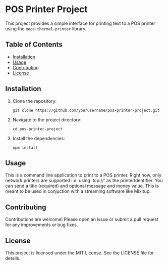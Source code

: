 # POS Printer Project

This project provides a simple interface for printing text to a POS printer using the `node-thermal-printer` library.

## Table of Contents

- [Installation](#installation)
- [Usage](#usage)
- [Contributing](#contributing)
- [License](#license)

## Installation

1. Clone the repository:
   ```
   git clone https://github.com/yourusername/pos-printer-project.git
   ```

2. Navigate to the project directory:
   ```
   cd pos-printer-project
   ```

3. Install the dependencies:
   ```
   npm install
   ```

## Usage

This is a command line application to print to a POS printer. Right now, only network printers are supported i.e. using 'tcp://' as the printerIdentifier. You can send a title (required) and optional message and money value. This is meant to be used in conjuction with a streaming software like Mixitup. 

## Contributing

Contributions are welcome! Please open an issue or submit a pull request for any improvements or bug fixes.

## License

This project is licensed under the MIT License. See the LICENSE file for details.